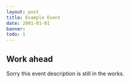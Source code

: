 ```yaml
---
layout: post
title: Example Event
date: 2001-01-01
banner: 
todo: 1
---
```



## Work ahead

Sorry this event description is still in the works.

<!--
http://www.pavingways.com/meeting-jajah-web2-and-poland_66.html
-->
